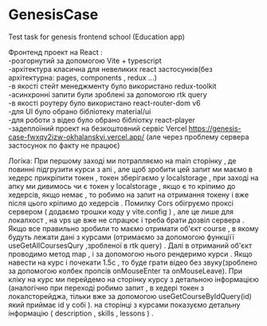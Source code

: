 # GenesisCase
Test task for genesis frontend school (Education app)

Фронтенд проект на React : <br/>
-розгорнутий за допомогою Vite + typescript <br/>
-архітектура класична для невеликих react застосунків(без архітектурна: pages, components , redux ...) <br/>
-в якості стейт менеджменту було використано redux-toolkit <br/>
-асинхронні запити були зроблені за допомогою rtk query <br/>
-в якості роутеру було використано react-router-dom v6 <br/>
-для UI було обрано бібліотеку material/ui <br/>
-для роботи з відео було обрано бібліотку react-player <br/>
-задеплоїний проект на безкоштовний сервіс Vercel https://genesis-case-fwxqy2izw-okhalanskyi.vercel.app/ (але через проблему сервера застосунок по факту не працює) <br/>

Логіка:
При першому заході ми потрапляємо на main сторінку , де повинні підгрузити курси з апі , але щоб зробити цей запит ми маємо в хедерс прикріпити токен , токен зберігаємо у localstorage , при заході на апку ми дивимось чи є токен у localstorage , якщо є то кріпимо до хедерсів, якщо немає , то робимо на запит на отримання токену і вже після цього кріпимо до хедерсів . Помилку Cors обігруємо проксі сервером ( додаємо трошки коду у vite.config ) , але це лише для локалхост , на vps це вже не спрацює і треба брати дозвіл сервера . Якщо все правильно зробили то маємо отримати об'єкт course , в якому будуть лежати дані з курсами (отримаємо за допомогою функціїї useGetAllCoursesQury ,зробленої в rtk query) . Далі в отриманий об'єкт проводимо метод map , і за допомогою нього рендеримо курси . Якщо навести на курс і почекати 1.5с , то буде грати відео без звуку(зроблено за допомогою колбек пропсів onMouseEnter та onMouseLeave). При кліку на курс ми перейдемо на сторінку курсу з детальною інформацією (аналогічно при переході робимо запит , в хедері токен з локалсторейджа, тільки вже за допомогою useGetCourseByIdQuery(id) який приймає id у собі ). на сторінці з курсами показуємо детальну інформацію ( description , skills , lessons ) . 
